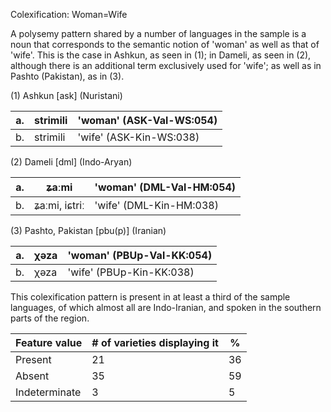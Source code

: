Colexification: Woman=Wife

A polysemy pattern shared by a number of languages in the sample is a
noun that corresponds to the semantic notion of 'woman' as well as that
of 'wife'. This is the case in Ashkun, as seen in ‎(1); in Dameli, as
seen in (2), although there is an additional term exclusively used for
'wife'; as well as in Pashto (Pakistan), as in (3).

(1) Ashkun \[ask\] (Nuristani)

| a\. | strimili | 'woman' (ASK-Val-WS:054) |
|-----|----------|--------------------------|
| b\. | strimili | 'wife' (ASK-Kin-WS:038)  |

(2) Dameli \[dml\] (Indo-Aryan)

| a\. | ʑaːmi         | 'woman' (DML-Val-HM:054) |
|-----|---------------|--------------------------|
| b\. | ʑaːmi, iɕtriː | 'wife' (DML-Kin-HM:038)  |

(3) Pashto, Pakistan \[pbu(p)\] (Iranian)

| a\. | χəza | 'woman' (PBUp-Val-KK:054) |
|-----|------|---------------------------|
| b\. | χəza | 'wife' (PBUp-Kin-KK:038)  |

This colexification pattern is present in at least a third of the sample
languages, of which almost all are Indo-Iranian, and spoken in the
southern parts of the region.

| Feature value | \# of varieties displaying it | \%  |
|---------------|-------------------------------|-----|
| Present       | 21                            | 36  |
| Absent        | 35                            | 59  |
| Indeterminate | 3                             | 5   |
